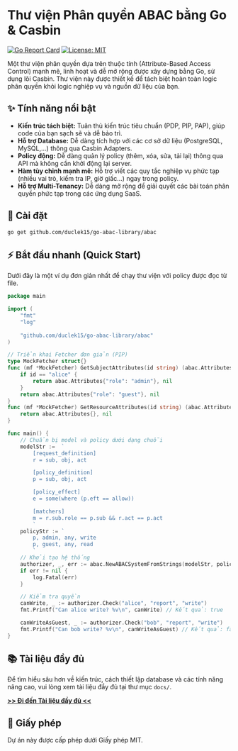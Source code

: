 # Thư viện Phân quyền ABAC bằng Go & Casbin

[![Go Report Card](https://goreportcard.com/badge/github.com/duclek15/go-abac-library)](https://goreportcard.com/report/github.com/duclek15/go-abac-library)
[![License: MIT](https://img.shields.io/badge/License-MIT-yellow.svg)](https://opensource.org/licenses/MIT)

Một thư viện phân quyền dựa trên thuộc tính (Attribute-Based Access Control) mạnh mẽ, linh hoạt và dễ mở rộng được xây dựng bằng Go, sử dụng lõi Casbin. Thư viện này được thiết kế để tách biệt hoàn toàn logic phân quyền khỏi logic nghiệp vụ và nguồn dữ liệu của bạn.

## ✨ Tính năng nổi bật

* **Kiến trúc tách biệt:** Tuân thủ kiến trúc tiêu chuẩn (PDP, PIP, PAP), giúp code của bạn sạch sẽ và dễ bảo trì.
* **Hỗ trợ Database:** Dễ dàng tích hợp với các cơ sở dữ liệu (PostgreSQL, MySQL,...) thông qua Casbin Adapters.
* **Policy động:** Dễ dàng quản lý policy (thêm, xóa, sửa, tải lại) thông qua API mà không cần khởi động lại server.
* **Hàm tùy chỉnh mạnh mẽ:** Hỗ trợ viết các quy tắc nghiệp vụ phức tạp (nhiều vai trò, kiểm tra IP, giờ giấc...) ngay trong policy.
* **Hỗ trợ Multi-Tenancy:** Dễ dàng mở rộng để giải quyết các bài toán phân quyền phức tạp trong các ứng dụng SaaS.

## 🚀 Cài đặt

```bash
go get github.com/duclek15/go-abac-library/abac
```

## ⚡ Bắt đầu nhanh (Quick Start)

Dưới đây là một ví dụ đơn giản nhất để chạy thư viện với policy được đọc từ file.

```go
package main

import (
	"fmt"
	"log"
	
	"github.com/duclek15/go-abac-library/abac"
)

// Triển khai Fetcher đơn giản (PIP)
type MockFetcher struct{}
func (mf *MockFetcher) GetSubjectAttributes(id string) (abac.Attributes, error) {
	if id == "alice" {
		return abac.Attributes{"role": "admin"}, nil
	}
	return abac.Attributes{"role": "guest"}, nil
}
func (mf *MockFetcher) GetResourceAttributes(id string) (abac.Attributes, error) {
	return abac.Attributes{}, nil
}

func main() {
    // Chuẩn bị model và policy dưới dạng chuỗi
	modelStr :=  `
        [request_definition]
        r = sub, obj, act

        [policy_definition]
        p = sub, obj, act

        [policy_effect]
        e = some(where (p.eft == allow))

        [matchers]
        m = r.sub.role == p.sub && r.act == p.act
        `
	policyStr := `
        p, admin, any, write
        p, guest, any, read
        `
    // Khởi tạo hệ thống
	authorizer, _, err := abac.NewABACSystemFromStrings(modelStr, policyStr, &MockFetcher{}, &MockFetcher{})
	if err != nil {
		log.Fatal(err)
	}

    // Kiểm tra quyền
	canWrite, _ := authorizer.Check("alice", "report", "write")
	fmt.Printf("Can alice write? %v\n", canWrite) // Kết quả: true

	canWriteAsGuest, _ := authorizer.Check("bob", "report", "write")
	fmt.Printf("Can bob write? %v\n", canWriteAsGuest) // Kết quả: false
}
```

## 📚 Tài liệu đầy đủ

Để tìm hiểu sâu hơn về kiến trúc, cách thiết lập database và các tính năng nâng cao, vui lòng xem tài liệu đầy đủ tại thư mục `docs/`.

[**>> Đi đến Tài liệu đầy đủ <<**](docs/01-introduction.md)

## 📄 Giấy phép

Dự án này được cấp phép dưới Giấy phép MIT.
